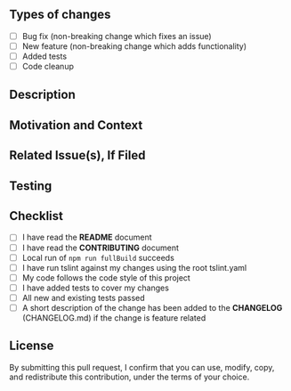 <!--- Provide a general summary of your changes in the Title above -->

## Types of changes

<!--- What types of changes does your code introduce? Put an `x` in all the boxes that apply: -->

-   [ ] Bug fix (non-breaking change which fixes an issue)
-   [ ] New feature (non-breaking change which adds functionality)
-   [ ] Added tests
-   [ ] Code cleanup

## Description

<!--- Describe your changes in detail -->

## Motivation and Context

<!--- Why is this change required? What problem does it solve? -->

## Related Issue(s), If Filed

<!--- What is the related issue you are trying to fix? -->

## Testing

<!--- Please describe in detail how you tested your changes -->
<!--- Include details of your testing environment, and the tests you ran to -->
<!--- see how your change affects other areas of the code, etc. -->

## Checklist

<!--- Go over all the following points, and put an `x` in all the boxes that apply -->
<!--- If you're unsure about any of these, don't hesitate to ask. We're here to help! -->

-   [ ] I have read the **README** document
-   [ ] I have read the **CONTRIBUTING** document
-   [ ] Local run of `npm run fullBuild` succeeds
-   [ ] I have run tslint against my changes using the root tslint.yaml
-   [ ] My code follows the code style of this project
-   [ ] I have added tests to cover my changes
-   [ ] All new and existing tests passed
-   [ ] A short description of the change has been added to the **CHANGELOG** (CHANGELOG.md) if the change is feature related

## License

By submitting this pull request, I confirm that you can use, modify, copy, and redistribute this contribution, under the terms of your choice.
